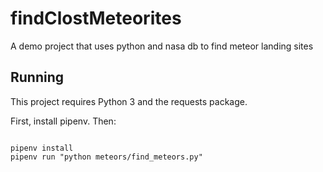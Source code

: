 # findClostMeteorites
A demo project that uses python and nasa db to find meteor landing sites

## Running

This project requires Python 3 and the requests package.

First, install pipenv. Then:

```

pipenv install
pipenv run "python meteors/find_meteors.py"

```


